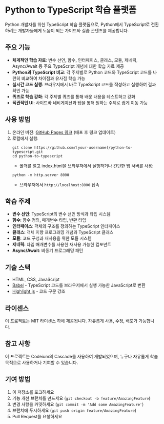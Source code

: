# Python to TypeScript 학습 플랫폼

Python 개발자를 위한 TypeScript 학습 플랫폼으로, Python에서 TypeScript로 전환하려는 개발자들에게 도움이 되는 가이드와 실습 콘텐츠를 제공합니다.

## 주요 기능

- **체계적인 학습 자료**: 변수 선언, 함수, 인터페이스, 클래스, 모듈, 제네릭, Async/Await 등 주요 TypeScript 개념에 대한 학습 자료 제공
- **Python과 TypeScript 비교**: 각 주제별로 Python 코드와 TypeScript 코드를 나란히 비교하여 차이점과 유사점 학습 가능
- **실시간 코드 실행**: 브라우저에서 바로 TypeScript 코드를 작성하고 실행하여 결과 확인 가능
- **퀴즈로 학습 강화**: 각 주제별 퀴즈를 통해 배운 내용을 테스트하고 강화
- **직관적인 UI**: 사이드바 네비게이션과 탭을 통해 원하는 주제로 쉽게 이동 가능

## 사용 방법

1. 온라인 버전: [GitHub Pages 링크](#) (배포 후 링크 업데이트)
2. 로컬에서 실행:
   ```
   git clone https://github.com/[your-username]/python-to-typescript.git
   cd python-to-typescript
   ```
   - 폴더를 열고 index.html을 브라우저에서 실행하거나 간단한 웹 서버를 사용:
   ```
   python -m http.server 8000
   ```
   - 브라우저에서 `http://localhost:8000` 접속

## 학습 주제

- **변수 선언**: TypeScript의 변수 선언 방식과 타입 시스템
- **함수**: 함수 정의, 매개변수 타입, 반환 타입
- **인터페이스**: 객체의 구조를 정의하는 TypeScript 인터페이스
- **클래스**: 객체 지향 프로그래밍 개념과 TypeScript 클래스
- **모듈**: 코드 구성과 재사용을 위한 모듈 시스템
- **제네릭**: 타입 매개변수를 사용한 재사용 가능한 컴포넌트
- **Async/Await**: 비동기 프로그래밍 패턴

## 기술 스택

- HTML, CSS, JavaScript
- [Babel](https://babeljs.io/) - TypeScript 코드를 브라우저에서 실행 가능한 JavaScript로 변환
- [Highlight.js](https://highlightjs.org/) - 코드 구문 강조

## 라이센스

이 프로젝트는 MIT 라이센스 하에 제공됩니다. 자유롭게 사용, 수정, 배포가 가능합니다.

## 참고 사항

이 프로젝트는 Codeium의 Cascade를 사용하여 개발되었으며, 누구나 자유롭게 학습 목적으로 사용하거나 기여할 수 있습니다.

## 기여 방법

1. 이 저장소를 포크하세요
2. 기능 개선 브랜치를 만드세요 (`git checkout -b feature/AmazingFeature`)
3. 변경 사항을 커밋하세요 (`git commit -m 'Add some AmazingFeature'`)
4. 브랜치에 푸시하세요 (`git push origin feature/AmazingFeature`)
5. Pull Request를 요청하세요
